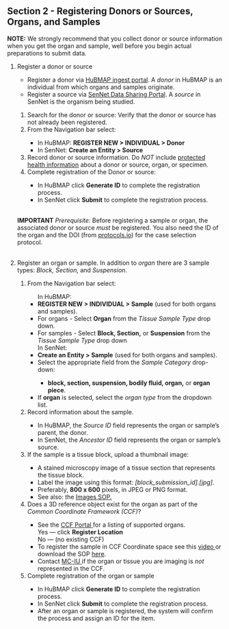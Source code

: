 ## Section 2 - Registering Donors or Sources, Organs, and Samples
**NOTE:** We strongly recommend that you collect donor or source information when you get the organ and sample, well before you begin actual preparations to submit data.

<ol>
  <li>Register a donor or source</li>
  <ul>
   <li>Register a donor via <a href="http://ingest.hubmapconsortium.org">HuBMAP ingest portal</a>. A <em>donor</em> in HuBMAP is an individual from which organs and samples originate.</li>
   <li>Register a source via <a href="https://data.sennetconsortium.org/search">SenNet Data Sharing Portal</a>. A <em>source</em> in SenNet is the organism being studied.</li>
  </ul>
    <ol>
    <li>Search for the donor or source: Verify that the donor or source has not already been registered.</li>
    <li>From the Navigation bar select:</li>
      <ul>
        <li>In HuBMAP: <b>REGISTER NEW > INDIVIDUAL > Donor</b> </li>
        <li>In SenNet: <b>Create an Entity > Source</b></li>
      </ul>
    <li> Record donor or source information. Do <em>NOT</em> include <a href="https://ingest.hubmapconsortium.org/new/donor">protected health information</a> about a donor or source, organ, or specimen.</li>
    <li> Complete registration of the Donor or source:</li>
      <ul>
        <li> In HuBMAP click <b>Generate ID</b> to complete the registration process.</li>
        <li> In SenNet click <b>Submit</b> to complete the registration process.</li>
      </ul>
     </ol>
  
  <br>

<b>IMPORTANT</b> <em>Prerequisite:</em> Before registering a sample or organ, the associated donor or source <em>must</em> be registered. You also need the ID of the organ and the DOI (from <a href="http://protocols.io">protocols.io</a>) for the case selection protocol.

  <br>
  
  <li> Register an organ or sample. In addition to <em>organ</em> there are 3 sample types: <em>Block, Section,</em> and <em>Suspension</em>.</li>
  <ol>
    <li> From the Navigation bar select:</li>
    <ul>
      In HuBMAP:
      <li> <b>REGISTER NEW > INDIVIDUAL > Sample</b> (used for both organs and samples).</li>
      <li> For organs - Select <b>Organ</b> from the <em>Tissue Sample Type</em> drop down. </li>
      <li> For samples - Select <b>Block, Section,</b> or <b>Suspension</b> from the <em>Tissue Sample Type</em> drop down</li>
      In SenNet:
      <li> <b>Create an Entity > Sample</b> (used for both organs and samples).</li>
      <li> Select the appropriate field from the <em>Sample Category</em> drop-down:</li>
        <ul> 
          <li> <b>block, section, suspension, bodily fluid, organ,</b> or <b>organ piece</b>.</li>
        </ul>
      <li> If <strong>organ</strong> is selected, select the <em>organ type</em> from the dropdown list.</li>
    </ul>
    <li> Record information about the sample. </li>
    <ul> 
      <li> In HuBMAP, the <em>Source ID</em> field represents the organ or sample’s parent, the donor.</li>
      <li> In SenNet, the <em>Ancestor ID</em> field represents the organ or sample’s source.</li>
    </ul>
    <li> If the sample is a tissue block, upload a thumbnail image: </li>
    <ul> 
      <li> A stained microscopy image of a tissue section that represents the tissue block. </li> 
      <li> Label the image using this format: <em>[block_submission_id].[jpg]</em>. </li> 
      <li> Preferably, <b>800 x 600</b> pixels, in JPEG or PNG format. </li> 
      <li> See also: the <a href="https://docs.google.com/document/d/1swtxxF9z8Llnptqk4eNvgDpYUwDrViI78KbRI3b1jXg/edit#heading=h.cd53uti4az4">Images SOP. </a></li>
    </ul>
    <li> Does a 3D reference object exist for the organ as part of the <em>Common Coordinate Framework (CCF)</em>? </li> 
    <ul> 
      <li> See the <a href="https://hubmapconsortium.github.io/ccf/pages/ccf-3d-reference-library.html"> CCF Portal </a> for a listing of supported organs.</li>
      Yes — click <b>Register Location</b><br>
      No — (no existing CCF)
      <li> To register the sample in CCF Coordinate space see this <a href="https://www.youtube.com/watch?v=142hGer4xvU"> video </a> or download the SOP <a href="https://doi.org/10.5281/zenodo.5575776">here</a>. </li> 
      <li> Contact <a href="infoccf@indiana.edu"> MC-IU </a> if the organ or tissue you are imaging is <em>not</em> represented in the CCF.</li>
    </ul>
    <li> Complete registration of the organ or sample</li>
    <ul>
      <li> In HuBMAP click <b>Generate ID</b> to complete the registration process.</li>
      <li> In SenNet click <b>Submit</b> to complete the registration process.</li>
      <li> After an organ or sample is registered, the system will confirm the process and assign an ID for the item.</li>
    </ul>
  </ol>
